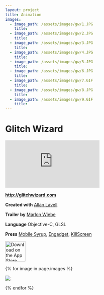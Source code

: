 ```yaml
---
layout: project
title: Animation
images:
  - image_path: /assets/images/gw/1.JPG
    title:
  - image_path: /assets/images/gw/2.JPG
    title:
  - image_path: /assets/images/gw/3.JPG
    title:
  - image_path: /assets/images/gw/4.JPG
    title:
  - image_path: /assets/images/gw/5.JPG
    title:
  - image_path: /assets/images/gw/6.JPG
    title:
  - image_path: /assets/images/gw/7.GIF
    title:
  - image_path: /assets/images/gw/8.JPG
    title:
  - image_path: /assets/images/gw/9.GIF
    title:
---
```


<head>
  <link rel="stylesheet" href="{{absolute_url}}/assets/css/video.css">
  <link rel="stylesheet" href="{{absolute_url}}/assets/css/gallery.css">
  <link href="{{absolute_url}}/assets/css/lightbox.min.css" rel="stylesheet" />
</head>

# Glitch Wizard

<iframe src="https://www.youtube.com/embed/brfIMK-GpmI?rel=0" frameborder="0" allow="autoplay; encrypted-media" allowfullscreen class="w-full aspect-[16/9]"></iframe>

<br>

<b><a href="http://glitchwizard.com">
http://glitchwizard.com
</a></b>

**Created with** [Allan Lavell](http://lavell.xyz)

**Trailer by** [Marlon Wiebe](http://mwiebe.com/)

**Language** Objective-C, GLSL

**Press** [Mobile Syrup](https://mobilesyrup.com/2015/04/20/glitch-wizard-makes-beautiful-gifs-out-of-the-worlds-coding-errors/), [Engadget](https://www.engadget.com/2014/09/05/glitch-wizard-is-a-fun-way-to-make-glitchy-images-and-animation), [KillScreen](https://killscreen.com/previously/articles/glitch-wizard-makes-corrupting-media-as-easy-as-applying-instagram-filters/)

<a href="https://itunes.apple.com/app/id904640439">
<img src="{{absolute_url}}/assets/appstore.svg" height="64" alt="Download on the App Store"/>
</a>

<div class="gallery">

{% for image in page.images %}

  <a href="{{absolute_url}}{{ image.image_path }}" data-lightbox="glitch"><img class="w-full" src="{{absolute_url}}{{ image.image_path }}"> </a>

{% endfor %}

</div>

<script src="{{absolute_url}}/assets/js/lightbox-plus-jquery.min.js"></script>
